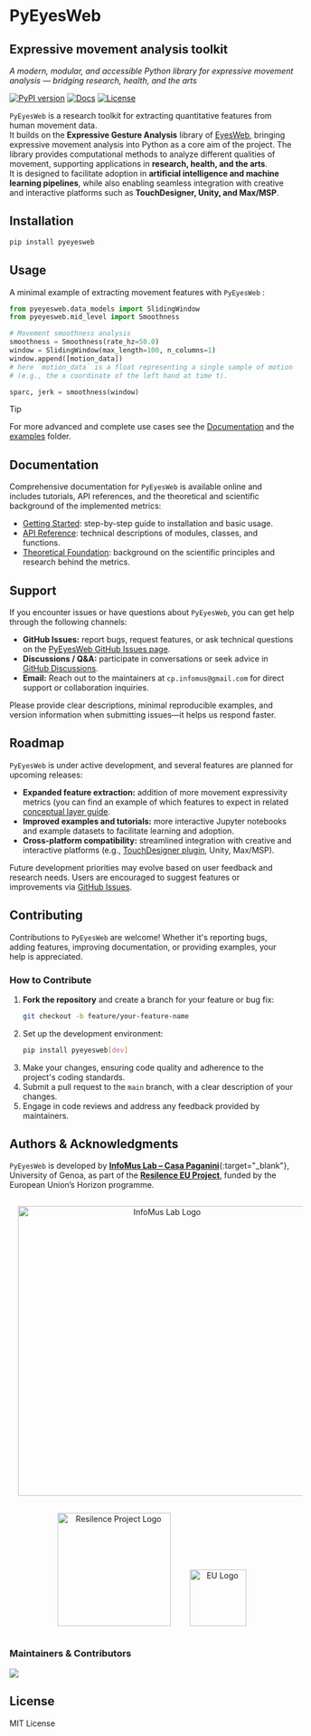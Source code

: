 # PyEyesWeb  
## Expressive movement analysis toolkit
*A modern, modular, and accessible Python library for expressive movement analysis — bridging research, health, and the arts*  

[![PyPI version](https://img.shields.io/pypi/v/pyeyesweb.svg)](https://pypi.org/project/pyeyesweb/)
[![Docs](https://img.shields.io/badge/docs-latest-blue.svg)](https://infomuscp.github.io/PyEyesWeb/)
[![License](https://img.shields.io/github/license/USERNAME/PyEyesWeb.svg)](LICENSE) 

`PyEyesWeb` is a research toolkit for extracting quantitative features from human movement data.  
It builds on the **Expressive Gesture Analysis** library of [EyesWeb](https://casapaganini.unige.it/eyesweb_bp), bringing expressive movement analysis into Python as a core aim of the project.
The library provides computational methods to analyze different qualities of movement, supporting applications in **research, health, and the arts**.  
It is designed to facilitate adoption in **artificial intelligence and machine learning pipelines**, while also enabling seamless integration with creative and interactive platforms such as **TouchDesigner, Unity, and Max/MSP**.  

## Installation

```bash
pip install pyeyesweb
```

## Usage
A minimal example of extracting movement features with `PyEyesWeb`
:
```python
from pyeyesweb.data_models import SlidingWindow
from pyeyesweb.mid_level import Smoothness

# Movement smoothness analysis
smoothness = Smoothness(rate_hz=50.0)
window = SlidingWindow(max_length=100, n_columns=1)
window.append([motion_data]) 
# here `motion_data` is a float representing a single sample of motion data
# (e.g., the x coordinate of the left hand at time t).

sparc, jerk = smoothness(window)
```
> [!TIP]
> For more advanced and complete use cases see the [Documentation](https://infomuscp.github.io/PyEyesWeb/)
> and the [examples](examples) folder.

## Documentation

Comprehensive documentation for `PyEyesWeb` is available online and includes tutorials, API references, and the theoretical and scientific background of the implemented metrics:

- [Getting Started](https://infomuscp.github.io/PyEyesWeb/getting_started): step-by-step guide to installation and basic usage.
- [API Reference](https://infomuscp.github.io/PyEyesWeb/api_reference): technical descriptions of modules, classes, and functions.  
- [Theoretical Foundation](https://infomuscp.github.io/PyEyesWeb/user_guide): background on the scientific principles and research behind the metrics. 

## Support

If you encounter issues or have questions about `PyEyesWeb`, you can get help through the following channels:

- **GitHub Issues:** report bugs, request features, or ask technical questions on the [PyEyesWeb GitHub Issues page](https://github.com/infomuscp/PyEyesWeb/issues).  
- **Discussions / Q&A:** participate in conversations or seek advice in [GitHub Discussions](https://github.com/infomuscp/PyEyesWeb/discussions).  
- **Email:** Reach out to the maintainers at `cp.infomus@gmail.com` for direct support or collaboration inquiries.  

Please provide clear descriptions, minimal reproducible examples, and version information when submitting issues—it helps us respond faster.

## Roadmap

`PyEyesWeb` is under active development, and several features are planned for upcoming releases:  

- **Expanded feature extraction:** addition of more movement expressivity metrics (you can find an example of which features to expect in related [conceptual layer guide]().  
- **Improved examples and tutorials:** more interactive Jupyter notebooks and example datasets to facilitate learning and adoption.  
- **Cross-platform compatibility:** streamlined integration with creative and interactive platforms (e.g., [TouchDesigner plugin](https://github.com/InfoMusCP/PyEyesWebTD), Unity, Max/MSP).  

Future development priorities may evolve based on user feedback and research needs.
Users are encouraged to suggest features or improvements via [GitHub Issues](https://github.com/infomuscp/PyEyesWeb/issues).

## Contributing

Contributions to `PyEyesWeb` are welcome! Whether it's reporting bugs, adding features, improving documentation, or providing examples, your help is appreciated.  

### How to Contribute
1. **Fork the repository** and create a branch for your feature or bug fix:  
   ```bash
   git checkout -b feature/your-feature-name
    ```
2. Set up the development environment:
    ```bash
    pip install pyeyesweb[dev]
    ```
3. Make your changes, ensuring code quality and adherence to the project's coding standards.
4. Submit a pull request to the `main` branch, with a clear description of your changes.
5. Engage in code reviews and address any feedback provided by maintainers.

## Authors & Acknowledgments

`PyEyesWeb` is developed by [**InfoMus Lab – Casa Paganini**](http://www.casapaganini.org/index_eng.php){:target="_blank"}, University of Genoa, as part of the **[Resilence EU Project](https://www.resilence.eu/)**, funded by the European Union’s Horizon programme.  

<div align="center">
<img src="docs/assets/cp-logo.png" alt="InfoMus Lab Logo" width="512" style="margin:15px"/>
<img src="docs/assets/resilence-logo.png" alt="Resilence Project Logo" width="200" style="margin:15px"/>
<img src="docs/assets/eu-logo.png" alt="EU Logo" width="100" style="margin:15px"/>
</div>

### Maintainers & Contributors  
<a href="https://github.com/InfoMusCP/PyEyesWeb/graphs/contributors">
  <img src="https://contrib.rocks/image?repo=InfoMusCP/PyEyesWeb" />
</a>

## License

MIT License
